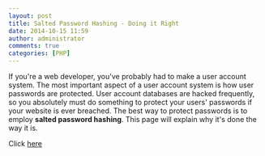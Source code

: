 ```yaml
---
layout: post
title: Salted Password Hashing - Doing it Right
date: 2014-10-15 11:59
author: administrator
comments: true
categories: [PHP]
---
```

If you're a web developer, you've probably had to make a user account system. The most important aspect of a user account system is how user passwords are protected. User account databases are hacked frequently, so you absolutely must do something to protect your users' passwords if your website is ever breached. The best way to protect passwords is to employ <b>salted password hashing</b>. This page will explain why it's done the way it is.

Click <a href="https://crackstation.net/hashing-security.htm" target="_blank">here</a>
